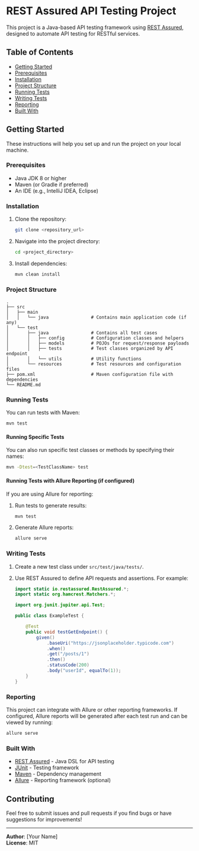 
# REST Assured API Testing Project

This project is a Java-based API testing framework using [REST Assured](https://rest-assured.io/), designed to automate API testing for RESTful services.

## Table of Contents
- [Getting Started](#getting-started)
- [Prerequisites](#prerequisites)
- [Installation](#installation)
- [Project Structure](#project-structure)
- [Running Tests](#running-tests)
- [Writing Tests](#writing-tests)
- [Reporting](#reporting)
- [Built With](#built-with)

## Getting Started

These instructions will help you set up and run the project on your local machine.

### Prerequisites

- Java JDK 8 or higher
- Maven (or Gradle if preferred)
- An IDE (e.g., IntelliJ IDEA, Eclipse)

### Installation

1. Clone the repository:
   ```bash
   git clone <repository_url>
   ```
2. Navigate into the project directory:
   ```bash
   cd <project_directory>
   ```
3. Install dependencies:
   ```bash
   mvn clean install
   ```

### Project Structure

```
.
├── src
│   ├── main
│   │   └── java                # Contains main application code (if any)
│   └── test
│       ├── java                # Contains all test cases
│       │   ├── config          # Configuration classes and helpers
│       │   ├── models          # POJOs for request/response payloads
│       │   ├── tests           # Test classes organized by API endpoint
│       │   └── utils           # Utility functions
│       └── resources           # Test resources and configuration files
├── pom.xml                     # Maven configuration file with dependencies
└── README.md
```

### Running Tests

You can run tests with Maven:
```bash
mvn test
```

#### Running Specific Tests
You can also run specific test classes or methods by specifying their names:
```bash
mvn -Dtest=<TestClassName> test
```

#### Running Tests with Allure Reporting (if configured)
If you are using Allure for reporting:
1. Run tests to generate results:
   ```bash
   mvn test
   ```
2. Generate Allure reports:
   ```bash
   allure serve
   ```

### Writing Tests

1. Create a new test class under `src/test/java/tests/`.
2. Use REST Assured to define API requests and assertions. For example:

   ```java
   import static io.restassured.RestAssured.*;
   import static org.hamcrest.Matchers.*;

   import org.junit.jupiter.api.Test;

   public class ExampleTest {

       @Test
       public void testGetEndpoint() {
           given()
               .baseUri("https://jsonplaceholder.typicode.com")
               .when()
               .get("/posts/1")
               .then()
               .statusCode(200)
               .body("userId", equalTo(1));
       }
   }
   ```

### Reporting

This project can integrate with Allure or other reporting frameworks. If configured, Allure reports will be generated after each test run and can be viewed by running:
```bash
allure serve
```

### Built With

- [REST Assured](https://rest-assured.io/) - Java DSL for API testing
- [JUnit](https://junit.org/) - Testing framework
- [Maven](https://maven.apache.org/) - Dependency management
- [Allure](https://docs.qameta.io/allure/) - Reporting framework (optional)

## Contributing

Feel free to submit issues and pull requests if you find bugs or have suggestions for improvements!

---

**Author**: [Your Name]  
**License**: MIT
